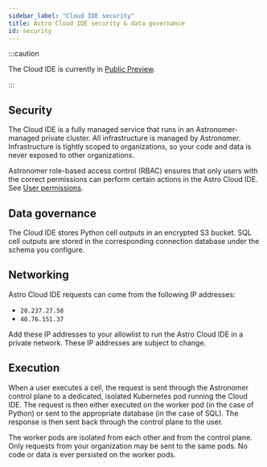 ```yaml
---
sidebar_label: "Cloud IDE security"
title: Astro Cloud IDE security & data governance
id: security
---
```


:::caution

<!-- id to make it easier to remove: cloud-ide-preview-banner -->
The Cloud IDE is currently in [Public Preview](feature-previews.md).

:::

## Security

The Cloud IDE is a fully managed service that runs in an Astronomer-managed private cluster. All infrastructure is managed by Astronomer. Infrastructure is tightly scoped to organizations, so your code and data is never exposed to other organizations.

Astronomer role-based access control (RBAC) ensures that only users with the correct permissions can perform certain actions in the Astro Cloud IDE. See [User permissions](user-permissions.md).

## Data governance

The Cloud IDE stores Python cell outputs in an encrypted S3 bucket. SQL cell outputs are stored in the corresponding connection database under the schema you configure.

## Networking

Astro Cloud IDE requests can come from the following IP addresses:

- `20.237.27.58`
- `40.76.151.37`

Add these IP addresses to your allowlist to run the Astro Cloud IDE in a private network. These IP addresses are subject to change. 

## Execution

When a user executes a cell, the request is sent through the Astronomer control plane to a dedicated, isolated Kubernetes pod running the Cloud IDE. The request is then either executed on the worker pod (in the case of Python) or sent to the appropriate database (in the case of SQL). The response is then sent back through the control plane to the user.

The worker pods are isolated from each other and from the control plane. Only requests from your organization may be sent to the same pods. No code or data is ever persisted on the worker pods.
